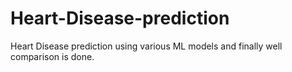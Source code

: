 # Heart-Disease-prediction
Heart Disease prediction using various ML models and finally well comparison is done.
